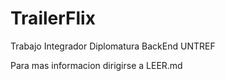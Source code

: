 # TrailerFlix
Trabajo Integrador Diplomatura BackEnd UNTREF


Para mas informacion dirigirse a LEER.md
